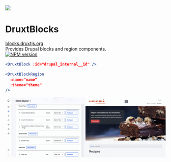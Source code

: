 <div class="grid grid-cols-[2fr,2fr] gap-4">
  <div class="pb-4 text-center">
    <img class="h-50 inline-block" src="https://druxtjs.org/logo.svg">
    <div class="mb-2 text-sm">
      <h1>DruxtBlocks</h1>
      <a href="https://blocks.druxtjs.org" target="_blank">blocks.druxtjs.org</a>
    </div>
    <div class="opacity-50 mb-2 text-sm">
      Provides Drupal blocks and region components.
    </div>
    <div class="text-center">
      <a class="!border-none" href="https://www.npmjs.com/package/druxt-blocks" target="__blank"><img class="h-4 inline mx-0.5" src="https://img.shields.io/npm/v/druxt-blocks?label=druxt-blocks" alt="NPM version"></a>
    </div>
  </div>
  <div class="pb-4 pl-8">

```jsx
<DruxtBlock :id="drupal_internal__id" />
```

```jsx
<DruxtBlockRegion 
  :name="name"
  :theme="theme"
/>
```

![Example DruxtBlockRegion component](/images/druxt-block-region.png)

  </div>
</div>